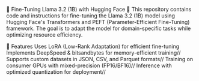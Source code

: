 🚀 Fine-Tuning Llama 3.2 (1B) with Hugging Face 🤗
This repository contains code and instructions for fine-tuning the Llama 3.2 (1B) model using Hugging Face's Transformers and PEFT (Parameter-Efficient Fine-Tuning) framework. The goal is to adapt the model for domain-specific tasks while optimizing resource efficiency.

📝 Features
Uses LoRA (Low-Rank Adaptation) for efficient fine-tuning  <br>
Implements DeepSpeed & bitsandbytes for memory-efficient training//
Supports custom datasets in JSON, CSV, and Parquet formats//
Training on consumer GPUs with mixed-precision (FP16/BF16)//
Inference with optimized quantization for deployment//
